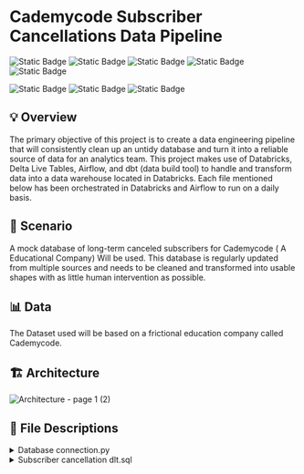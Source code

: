 
# Cademycode Subscriber Cancellations Data Pipeline
![Static Badge](https://img.shields.io/badge/TechStack%20-Green)   ![Static Badge](https://img.shields.io/badge/dbt-orange)
![Static Badge](https://img.shields.io/badge/Language-SQL-blue)  ![Static Badge](https://img.shields.io/badge/Language-python-blue)  ![Static Badge](https://img.shields.io/badge/airflow-red)


![Static Badge](https://img.shields.io/badge/Lakehouse-Databricks-red) ![Static Badge](https://img.shields.io/badge/Cloud%20Storage-Azure%20ADLS2-blue)  ![Static Badge](https://img.shields.io/badge/Cloud%20Platform%20-%20Mircosoft%20Azure%20-%20blue) 

## :bulb: Overview
The primary objective of this project is to create a data engineering pipeline that will consistently clean up an untidy database and turn it into a reliable source of data for an analytics team. This project makes use of Databricks, Delta Live Tables, Airflow, and dbt (data build tool) to handle and transform data into a data warehouse located in Databricks. Each file mentioned below has been orchestrated in Databricks and Airflow to run on a daily basis.
## :scroll: Scenario
A mock database of long-term canceled subscribers for Cademycode ( A Educational Company) Will be used. This database is regularly updated from multiple sources and needs to be cleaned and transformed into usable shapes with as little human intervention as possible.
## :bar_chart: Data
The Dataset used will be based on a frictional education company called Cademycode.
## :building_construction: Architecture
![Architecture - page 1 (2)](https://github.com/user-attachments/assets/c711cd82-ab2d-48e1-ab1a-ada3758e2ae8)


## :mag_right: File Descriptions
<details>
    <summary> Database connection.py </summary>

### Database connection.py

## Database Connection Script

The `Database connection.py` file establishes connections to a SQLite database called `cademycode.db` and performs various data transformation tasks. Below is a breakdown of its key components and functionalities:

### Key Functionalities

1. **Environment Setup**
   - Loads environment variables from a `.env` file using the `dotenv` library.
   - Sets the working directory based on the `WORKING_DIR` environment variable to the location where the `cademycode.db` database is located. 
   - Retrieves the Azure storage account key from environment variables for potential use in data storage.
    

### Instructions

1. **WORKING_DIR**: Replace `/path/to/your/working/directory` with the actual path where your project files are located. For example:
   ```
   WORKING_DIR=/Workspace/Users/your_email@example.com/subscriber_cancellations/Database/dev/
   ```
   **Important**: To access the data, you will need to change the directory to where the `cademycode.db` file is located. In my case, I created a `.env` file and added the directory of where the file is located.

2. **AZURE_STORAGE_ACCOUNT_KEY**: Replace `your_azure_storage_account_key` with your actual Azure Storage Account Key. Ensure that this key is kept confidential and not shared publicly.

### Important Note
- Make sure to add the `.env` file to your `.gitignore` to prevent it from being tracked by Git:
  ```
  # .gitignore
  .env
  ```

By following these steps, you can ensure that your sensitive information remains secure while allowing your project to function correctly.

2. **Database Connection Functions**
   - **`change_directory(file_path)`**: Changes the current working directory to the specified file path. It handles exceptions and returns the current directory or `None` if an error occurs.
   - **`create_connection(db_name)`**: Creates a connection to the specified SQLite database. It returns the connection object or `None` if an error occurs.
   - **`connect_to_database()`**: Connects to the SQLite database named `cademycode.db` and returns the connection object.

3. **Data Reading Functions**
   - **`read_tables(table_name, con_name)`**: Reads a specified table from the database and returns it as a Pandas DataFrame. It handles exceptions and returns an empty DataFrame if an error occurs.

4. **Data Transformation Functions**
   - **`parse_contact_info(df, column_name, char1, char2)`**: Parses JSON-like strings in a specified column and creates new columns in the DataFrame.
   - **`get_missing_rows(df, column)`**: Returns a DataFrame containing rows with missing values in a specified column.
   - **`drop_missing_rows(df, column)`**: Returns a DataFrame with rows that do not have missing values in a specified column.
   - **`concat_into_db(df1, df2)`**: Concatenates two DataFrames along the rows and handles exceptions.
   - **`fill_np_zero(dataset, column_name)`**: Replaces NaN values in a specified column with 0.
   - **`drop_colums(dataset, column_name)`**: Drops a specified column from the DataFrame.
   - **`not_applicable(dataset, career_id, career_name, hours)`**: Adds a new row to the DataFrame with specified values.

5. **Data Processing Logic**
   - The script runs a transformation function `Run_Transfomer(Dataset)` that processes the student data, handling missing values and preparing the final dataset for analysis.
   - It updates the courses and jobs tables with new information.

6. **Data Writing Functions**
   - **`write_to_sql(dataframe, table_name, connection)`**: Writes a DataFrame to a specified SQL table, replacing existing data if necessary.
   - **`write_to_csv(dataframe, path)`**: Writes a DataFrame to a CSV file.

7. **Data Export**
   - The script exports processed DataFrames to both SQL and CSV formats, ensuring that the data is stored and accessible for further analysis.


### Note

- The `write_to_csv` function handles the writing process, and you only need to provide the path where you want the CSV file to be saved.
-Spark usually copies the CSV files with random names and files. Every time the script runs, it gives a different name. That's why I created the `copy_to_csv` and `find_csv_file` functions. Their main job is to find any file that ends with .csv in a given path, and then copy the file to another destination.

</details>

<details>
    <summary> Subscriber cancellation dlt.sql </summary>

### DELTA LIVE TABLE

# Explanation of the DLT Live Table File

This file is a Databricks Delta Live Tables (DLT) script that defines a series of streaming tables as part of a Medallion Architecture. The Medallion Architecture typically consists of three layers: Bronze, Silver, and Gold, which represent raw data, cleaned data, and business-level data, respectively.

## Breakdown of the Script

1. **Bronze Tables**:
   - The first section creates and refreshes streaming tables for raw data from CSV files stored in Azure Data Lake Storage (ADLS). 
   - Tables created:
     - `students`
     - `courses`
     - `jobs`
     - `incomplete_students`

2. **Silver Tables**:
   - The second section creates streaming tables that transform the raw data into a more structured format.
   - Each table includes constraints to ensure data quality (e.g., non-null student IDs).
   - Tables created:
     - `sliver_student`
     - `sliver_incomplete_student`
     - `sliver_courses`
     - `sliver_jobs`

3. **Gold Tables**:
   - The final section creates streaming tables that represent the final, business-ready datasets.
   - These tables are derived from the Silver tables and are intended for reporting and analysis.
   - Tables created:
     - `students_database`
     - `courses_database`
     - `jobs_database`
     - `not_enrolled_students_database`

## Key Features
- **Data Quality Constraints**: Each table has constraints to drop rows that violate certain conditions (e.g., null values).
- **Streaming Data**: The use of `CREATE OR REFRESH STREAMING TABLE` indicates that these tables are designed to handle streaming data, allowing for real-time updates.
- **Comments**: Each table creation includes comments that describe the purpose of the table within the Medallion Architecture.

</details>
